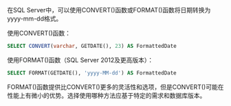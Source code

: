 在SQL Server中，可以使用CONVERT()函数或FORMAT()函数将日期转换为yyyy-mm-dd格式。

使用CONVERT()函数：
```SQL
SELECT CONVERT(varchar, GETDATE(), 23) AS FormattedDate
```

使用FORMAT()函数（SQL Server 2012及更高版本）：
```SQL
SELECT FORMAT(GETDATE(), 'yyyy-MM-dd') AS FormattedDate
```

FORMAT()函数提供比CONVERT()更多的灵活性和选项，但是CONVERT()可能在性能上有微小的优势。选择使用哪种方法应基于特定的需求和数据库版本。